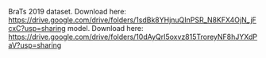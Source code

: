 BraTs 2019 dataset. Download here: https://drive.google.com/drive/folders/1sdBk8YHjnuQInPSR_N8KFX4OjN_jFcxC?usp=sharing
model. Download here: https://drive.google.com/drive/folders/10dAyQrI5oxvz815TroreyNF8hJYXdPaV?usp=sharing

